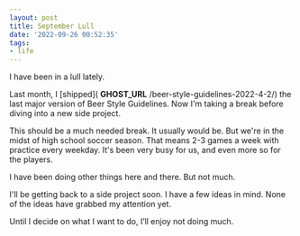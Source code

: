 ```yaml
---
layout: post
title: September Lull
date: '2022-09-26 00:52:35'
tags:
- life
---
```


I have been in a lull lately.

Last month, I [shipped]( __GHOST_URL__ /beer-style-guidelines-2022-4-2/) the last major version of Beer Style Guidelines. Now I'm taking a break before diving into a new side project.

This should be a much needed break. It usually would be. But we're in the midst of high school soccer season. That means 2-3 games a week with practice every weekday. It's been very busy for us, and even more so for the players.

I have been doing other things here and there. But not much.

I'll be getting back to a side project soon. I have a few ideas in mind. None of the ideas have grabbed my attention yet.

Until I decide on what I want to do, I’ll enjoy not doing much.

